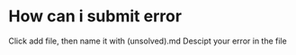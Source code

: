 # How can i submit error

Click add file, then name it with (unsolved).md
Descipt your error in the file
